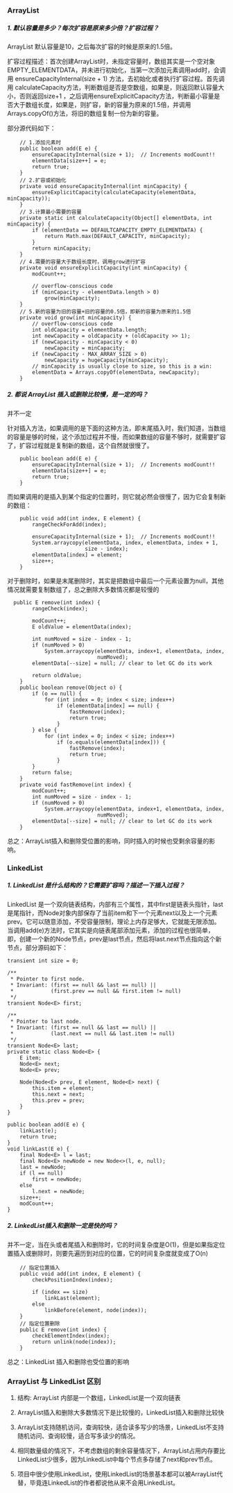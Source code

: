 ### ArrayList 

##### 1. 默认容量是多少？每次扩容是原来多少倍？扩容过程？

ArrayList 默认容量是10，之后每次扩容的时候是原来的1.5倍。

扩容过程描述：首次创建ArrayList时，未指定容量时，数组其实是一个空对象EMPTY_ELEMENTDATA，并未进行初始化，当第一次添加元素调用add时，会调用  ensureCapacityInternal(size + 1) 方法，去初始化或者执行扩容过程。首先调用 calculateCapacity方法，判断数组是否是空数组，如果是，则返回默认容量大小，否则返回size+1
，之后调用ensureExplicitCapacity方法，判断最小容量是否大于数组长度，如果是，则扩容，新的容量为原来的1.5倍，并调用Arrays.copyOf()方法，将旧的数组复制一份为新的容量。

部分源代码如下：

```
    // 1.添加元素时
    public boolean add(E e) {
        ensureCapacityInternal(size + 1);  // Increments modCount!!
        elementData[size++] = e;
        return true;
    }
    // 2.扩容或初始化
    private void ensureCapacityInternal(int minCapacity) {
        ensureExplicitCapacity(calculateCapacity(elementData, minCapacity));
    }
    // 3.计算最小需要的容量
    private static int calculateCapacity(Object[] elementData, int minCapacity) {
        if (elementData == DEFAULTCAPACITY_EMPTY_ELEMENTDATA) {
            return Math.max(DEFAULT_CAPACITY, minCapacity);
        }
        return minCapacity;
    }    
    // 4.需要的容量大于数组长度时，调用grow进行扩容
    private void ensureExplicitCapacity(int minCapacity) {
        modCount++;

        // overflow-conscious code
        if (minCapacity - elementData.length > 0)
            grow(minCapacity);
    }
    // 5.新的容量为旧的容量+旧的容量的0.5倍，即新的容量为原来的1.5倍
    private void grow(int minCapacity) {
        // overflow-conscious code
        int oldCapacity = elementData.length;
        int newCapacity = oldCapacity + (oldCapacity >> 1);
        if (newCapacity - minCapacity < 0)
            newCapacity = minCapacity;
        if (newCapacity - MAX_ARRAY_SIZE > 0)
            newCapacity = hugeCapacity(minCapacity);
        // minCapacity is usually close to size, so this is a win:
        elementData = Arrays.copyOf(elementData, newCapacity);
    }

```

##### 2. 都说 ArrayList 插入或删除比较慢，是一定的吗？
并不一定

针对插入方法，如果调用的是下面的这种方法，即末尾插入时，我们知道，当数组的容量是够的时候，这个添加过程并不慢，而如果数组的容量不够时，就需要扩容了，扩容过程就是复制新的数组，这个自然就很慢了。

```
    public boolean add(E e) {
        ensureCapacityInternal(size + 1);  // Increments modCount!!
        elementData[size++] = e;
        return true;
    }

```
而如果调用的是插入到某个指定的位置时，则它就必然会很慢了，因为它会复制新的数组：
```
    public void add(int index, E element) {
        rangeCheckForAdd(index);

        ensureCapacityInternal(size + 1);  // Increments modCount!!
        System.arraycopy(elementData, index, elementData, index + 1,
                         size - index);
        elementData[index] = element;
        size++;
    }
```
对于删除时，如果是末尾删除时，其实是把数组中最后一个元素设置为null，其他情况就需要复制数组了，总之删除大多数情况都是较慢的
```
  public E remove(int index) {
        rangeCheck(index);

        modCount++;
        E oldValue = elementData(index);

        int numMoved = size - index - 1;
        if (numMoved > 0)
            System.arraycopy(elementData, index+1, elementData, index,
                             numMoved);
        elementData[--size] = null; // clear to let GC do its work

        return oldValue;
    }
    public boolean remove(Object o) {
        if (o == null) {
            for (int index = 0; index < size; index++)
                if (elementData[index] == null) {
                    fastRemove(index);
                    return true;
                }
        } else {
            for (int index = 0; index < size; index++)
                if (o.equals(elementData[index])) {
                    fastRemove(index);
                    return true;
                }
        }
        return false;
    }
    private void fastRemove(int index) {
        modCount++;
        int numMoved = size - index - 1;
        if (numMoved > 0)
            System.arraycopy(elementData, index+1, elementData, index,
                             numMoved);
        elementData[--size] = null; // clear to let GC do its work
    }
```
总之：ArrayList插入和删除受位置的影响，同时插入的时候也受剩余容量的影响。

### LinkedList 

##### 1. LinkedList 是什么结构的？它需要扩容吗？描述一下插入过程？

LinkedList 是一个双向链表结构，内部有三个属性，其中first是链表头指针，last是尾指针，而Node对象内部保存了当前item和下一个元素next以及上一个元素prev。它可以随意添加，不受容量限制，理论上内存足够大，它就能无限添加。当调用add(e)方法时，它其实是向链表尾部添加元素，添加的过程也很简单，即，创建一个新的Node节点，prev是last节点，然后将last.next节点指向这个新节点，部分源码如下：
```
transient int size = 0;

/**
 * Pointer to first node.
 * Invariant: (first == null && last == null) ||
 *            (first.prev == null && first.item != null)
 */
transient Node<E> first;

/**
 * Pointer to last node.
 * Invariant: (first == null && last == null) ||
 *            (last.next == null && last.item != null)
 */
transient Node<E> last;
private static class Node<E> {
    E item;
    Node<E> next;
    Node<E> prev;

    Node(Node<E> prev, E element, Node<E> next) {
        this.item = element;
        this.next = next;
        this.prev = prev;
    }
}

public boolean add(E e) {
    linkLast(e);
    return true;
}
void linkLast(E e) {
    final Node<E> l = last;
    final Node<E> newNode = new Node<>(l, e, null);
    last = newNode;
    if (l == null)
        first = newNode;
    else
        l.next = newNode;
    size++;
    modCount++;
}
```

##### 2. LinkedList插入和删除一定是快的吗？

并不一定，当在头或者尾插入和删除时，它的时间复杂度是O(1)，但是如果指定位置插入或删除时，则要先遍历到对应的位置，它的时间复杂度就变成了O(n)

```
    // 指定位置插入
    public void add(int index, E element) {
        checkPositionIndex(index);

        if (index == size)
            linkLast(element);
        else
            linkBefore(element, node(index));
    }
    // 指定位置删除
    public E remove(int index) {
        checkElementIndex(index);
        return unlink(node(index));
    }
```

总之：LinkedList 插入和删除也受位置的影响


### ArrayList 与 LinkedList 区别

1. 结构: ArrayList 内部是一个数组，LinkedList是一个双向链表

2. ArrayList插入和删除大多数情况下是比较慢的，LinkedList插入和删除比较快

3. ArrayList支持随机访问，查询较快，适合读多写少的场景，LinkedList不支持随机访问、查询较慢，适合写多读少的情况。

4. 相同数量级的情况下，不考虑数组的剩余容量情况下，ArrayList占用内存要比LinkedList少很多，因为LinkedList中每个节点多存储了next和prev节点。

5. 项目中很少使用LinkedList，使用LinkedList的场景基本都可以被ArrayList代替，毕竟连LinkedList的作者都说他从来不会用LinkedList。

